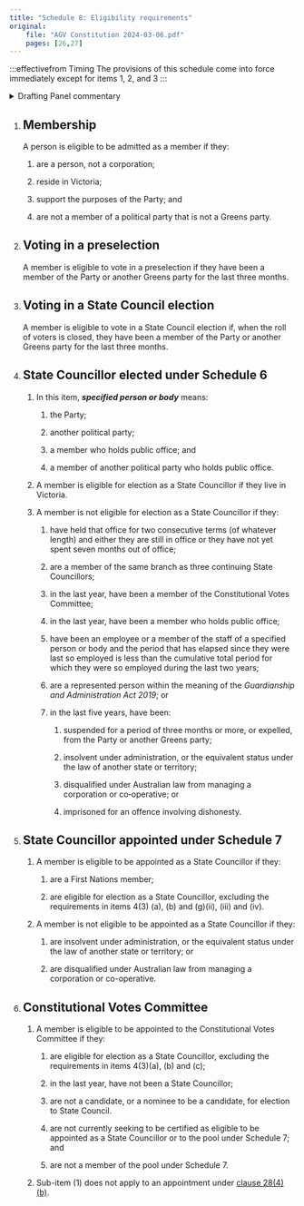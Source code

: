 ```yaml
---
title: "Schedule 8: Eligibility requirements"
original:
    file: "AGV Constitution 2024-03-06.pdf"
    pages: [26,27]
---
```


:::effectivefrom Timing
The provisions of this schedule come into force
immediately except for items 1, 2, and 3
:::

<details>

<summary>Drafting Panel commentary</summary>

See boxes under Parts 3, 4 and 5.

</details>

1. ## Membership

    <ClauseAnnotation effectivefrom="on 1 February 2022" /> A person is eligible to be admitted as a member if they:

    1.  are a person, not a corporation;

    2.  reside in Victoria;

    3.  support the purposes of the Party; and

    4.  are not a member of a political party that is not a Greens party.



2. ## Voting in a preselection

    <ClauseAnnotation effectivefrom="on 1 February 2022" /> A member is eligible to vote in a preselection if they have been a member of the Party or another Greens party for the last three months.

3. ## Voting in a State Council election

    A member is eligible to vote in a State Council election if, when the roll of voters is closed, they have been a member of the Party or another Greens party for the last three months.

4. ## State Councillor elected under Schedule 6

    1.  In this item, ***specified person or body*** means:

        <subclause-letters>

        1.  the Party;

        2.  another political party;

        3.  a member who holds public office; and

        4.  a member of another political party who holds public office.

        </subclause-letters>

    2.  A member is eligible for election as a State Councillor if they live in Victoria.

    3.  A member is not eligible for election as a State Councillor if
        they:

        <subclause-letters>

        1.  have held that office for two consecutive terms (of whatever
            length) and either they are still in office or they have not
            yet spent seven months out of office;

        2.  are a member of the same branch as three continuing State
            Councillors;

        3.  in the last year, have been a member of the Constitutional
            Votes Committee;

        4.  in the last year, have been a member who holds public
            office;

        5.  have been an employee or a member of the staff of a
            specified person or body and the period that has elapsed
            since they were last so employed is less than the cumulative
            total period for which they were so employed during the last
            two years;

        6.  are a represented person within the meaning of the
            *Guardianship and Administration Act 2019*; or

        7.  in the last five years, have been:

            1.  suspended for a period of three months or more, or
                expelled, from the Party or another Greens party;

            2.  insolvent under administration, or the equivalent status
                under the law of another state or territory;

            3.  disqualified under Australian law from managing a
                corporation or co‑operative; or

            4.  imprisoned for an offence involving dishonesty.

        </subclause-letters>

5. ## State Councillor appointed under Schedule 7

    1.  A member is eligible to be appointed as a State Councillor if they:

        <subclause-letters>

        1.  are a First Nations member;

        2.  are eligible for election as a State Councillor, excluding the requirements in items 4(3) (a), (b) and (g)(ii), (iii) and (iv).

        </subclause-letters>

    2.  A member is not eligible to be appointed as a State Councillor if they:

        <subclause-letters>

        1.  are insolvent under administration, or the equivalent status under the law of another state or territory; or

        2.   are disqualified under Australian law from managing a corporation or co-operative.

        </subclause-letters>




6. ## Constitutional Votes Committee

    1.  A member is eligible to be appointed to the Constitutional Votes
        Committee if they:

        <subclause-letters>

        1.  are eligible for election as a State Councillor, excluding the requirements in items 4(3)(a), (b) and (c);

        2.  in the last year, have not been a State Councillor;

        3.  are not a candidate, or a nominee to be a candidate, for
            election to State Council.

        4. are not currently seeking to be certified as eligible to be appointed as a State Councillor or to the pool under Schedule 7; and

        5. are not a member of the pool under Schedule 7.

        </subclause-letters>

    2.  Sub-item (1) does not apply to an appointment under
        [clause 28(4)(b)](./04-constitutional-votes-committee.md#28.4.b).


